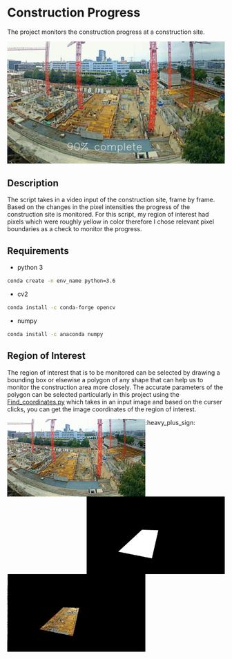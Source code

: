 # Construction Progress

The project monitors the construction progress at a construction site.

![caption](https://github.com/hamza9305/Construction-Progress/blob/main/output/progress.gif)

## Description
The script takes in a video input of the construction site, frame by frame. Based on the changes in the pixel intensities the progress of the construction site is monitored. For this script, my region of interest had pixels which were roughly yellow in color therefore I chose relevant pixel boundaries as a check to monitor the progress.

## Requirements
- python 3
```bash
conda create -n env_name python=3.6
```
- cv2
```bash
conda install -c conda-forge opencv
```
- numpy
```bash
conda install -c anaconda numpy
```
## Region of Interest
The region of interest that is to be monitored can be selected by drawing a bounding box or elsewise a polygon of any shape that can help us to monitor the construction area more closely. The accurate parameters of the polygon can be selected particularly in this project using the [Find_coordinates.py](https://github.com/hamza9305/Construction-Progress/blob/main/Find_coordinates.py) which takes in an input image and based on the curser clicks, you can get the image coordinates of the region of interest.

<p align="center">
  <img width="320" height="180" src="https://github.com/hamza9305/Construction-Progress/blob/main/data/Images/image0.png" img align = "left"> 
</p>
:heavy_plus_sign:
<p align="center">
  <img width="320" height="180" src="https://github.com/hamza9305/Construction-Progress/blob/main/data/Images/mask.png" img align = "right">
</p>
<p align="center">
  <img width="320" height="180" src="https://github.com/hamza9305/Construction-Progress/blob/main/data/Images/maked_img.png" img align = "left">
</p>
